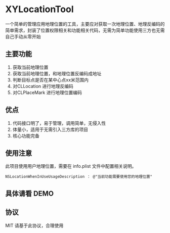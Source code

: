 # XYLocationTool
 一个简单的管理应用地理位置的工具，主要应对获取一次地理位置、地理反编码的简单需求，封装了位置权限相关和功能相关代码，无需为简单功能使用三方也无需自己手动从零开始
 
## 主要功能

1. 获取当前地理位置
2. 获取当前地理位置，和地理位置反编码成地址
3. 判断目标点是否在某中心点xx米范围内
4. 对CLLocation 进行地理反编码
5. 对CLPlaceMark 进行地理位置编码

## 优点

1. 代码接口明了，易于管理，调用简单，无侵入性
2. 体量小，适用于无需引入三方库的项目
3. 核心功能完备

## 使用注意

此项目使用用户地理位置，需要在 info.plist 文件中配置相关说明。

```
NSLocationWhenInUseUsageDescription ： @"当前功能需要使用您的地理位置"
```

## 具体请看 DEMO

## 协议

MIT
请基于此协议，合理使用


